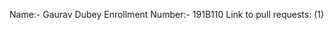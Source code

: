  Name:- Gaurav Dubey
  Enrollment Number:- 191B110
  Link to pull requests: (1) 
                         
